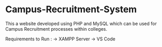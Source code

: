 # Campus-Recruitment-System

This a website developed using PHP and MySQL which can be used for Campus Recruitment processes within colleges.

Requirements to Run :
-> XAMPP Server
-> VS Code
